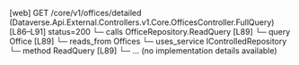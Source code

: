 [web] GET /core/v1/offices/detailed  (Dataverse.Api.External.Controllers.v1.Core.OfficesController.FullQuery)  [L86–L91] status=200
  └─ calls OfficeRepository.ReadQuery [L89]
  └─ query Office [L89]
    └─ reads_from Offices
  └─ uses_service IControlledRepository<Office>
    └─ method ReadQuery [L89]
      └─ ... (no implementation details available)


